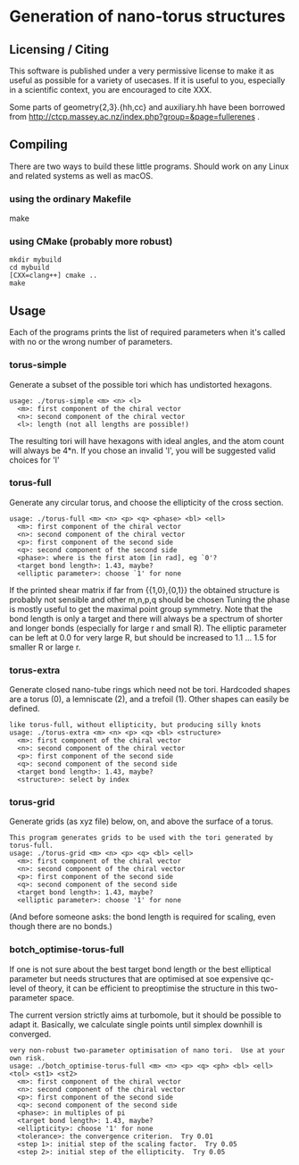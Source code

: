 
# Generation of nano-torus structures

## Licensing / Citing

This software is published under a very permissive license to make it as useful
as possible for a variety of usecases.  If it is useful to you, especially in a
scientific context, you are encouraged to cite XXX. 

Some parts of geometry{2,3}.{hh,cc} and auxiliary.hh have been borrowed from
http://ctcp.massey.ac.nz/index.php?group=&page=fullerenes .


## Compiling

There are two ways to build these little programs.  Should work on any Linux
and related systems as well as macOS.

### using the ordinary Makefile

make


### using CMake (probably more robust)

```
mkdir mybuild
cd mybuild
[CXX=clang++] cmake ..
make
```

## Usage

Each of the programs prints the list of required parameters when it's called
with no or the wrong number of parameters.

### torus-simple

Generate a subset of the possible tori which has undistorted hexagons.

```
usage: ./torus-simple <m> <n> <l>
  <m>: first component of the chiral vector
  <n>: second component of the chiral vector
  <l>: length (not all lengths are possible!)
```

The resulting tori will have hexagons with ideal angles, and the atom count
will always be 4\*n.  If you chose an invalid 'l', you will be suggested valid
choices for 'l'

### torus-full

Generate any circular torus, and choose the ellipticity of the cross section.

```
usage: ./torus-full <m> <n> <p> <q> <phase> <bl> <ell>
  <m>: first component of the chiral vector
  <n>: second component of the chiral vector
  <p>: first component of the second side
  <q>: second component of the second side
  <phase>: where is the first atom [in rad], eg `0'?
  <target bond length>: 1.43, maybe?
  <elliptic parameter>: choose `1' for none
```

If the printed shear matrix if far from {{1,0},{0,1}} the obtained structure is
probably not sensible and other m,n,p,q should be chosen Tuning the phase is
mostly useful to get the maximal point group symmetry.  Note that the bond
length is only a target and there will always be a spectrum of shorter and
longer bonds (especially for large r and small R).  The elliptic parameter can
be left at 0.0 for very large R, but should be increased to 1.1 ... 1.5 for
smaller R or large r.

### torus-extra

Generate closed nano-tube rings which need not be tori.  Hardcoded shapes are a
torus (0), a lemniscate (2), and a trefoil (1).  Other shapes can easily be
defined.

```
like torus-full, without ellipticity, but producing silly knots
usage: ./torus-extra <m> <n> <p> <q> <bl> <structure>
  <m>: first component of the chiral vector
  <n>: second component of the chiral vector
  <p>: first component of the second side
  <q>: second component of the second side
  <target bond length>: 1.43, maybe?
  <structure>: select by index
```

### torus-grid

Generate grids (as xyz file) below, on, and above the surface of a torus.

```
This program generates grids to be used with the tori generated by torus-full.
usage: ./torus-grid <m> <n> <p> <q> <bl> <ell>
  <m>: first component of the chiral vector
  <n>: second component of the chiral vector
  <p>: first component of the second side
  <q>: second component of the second side
  <target bond length>: 1.43, maybe?
  <elliptic parameter>: choose '1' for none
```

(And before someone asks: the bond length is required for scaling, even though
there are no bonds.)

### botch_optimise-torus-full

If one is not sure about the best target bond length or the best elliptical
parameter but needs structures that are optimised at soe expensive qc-level of
theory, it can be efficient to preoptimise the structure in this two-parameter space.

The current version strictly aims at turbomole, but it should be possible to
adapt it.  Basically, we calculate single points until simplex downhill is
converged.

```
very non-robust two-parameter optimisation of nano tori.  Use at your own risk.
usage: ./botch_optimise-torus-full <m> <n> <p> <q> <ph> <bl> <ell> <tol> <st1> <st2>
  <m>: first component of the chiral vector
  <n>: second component of the chiral vector
  <p>: first component of the second side
  <q>: second component of the second side
  <phase>: in multiples of pi
  <target bond length>: 1.43, maybe?
  <ellipticity>: choose '1' for none
  <tolerance>: the convergence criterion.  Try 0.01
  <step 1>: initial step of the scaling factor.  Try 0.05
  <step 2>: initial step of the ellipticity.  Try 0.05
```

